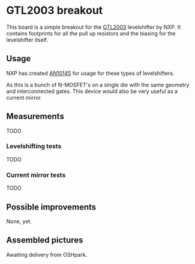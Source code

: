 # GTL2003 breakout #
This board is a simple breakout for the [GTL2003](http://www.nxp.com/products/interfaces/ic-bus-portfolio/ic-voltage-level-translators/8-bit-bidirectional-low-voltage-translator:GTL2003) levelshifter by NXP. It contains footprints for all the pull up resistors and the biasing for the levelshifter itself.
## Usage ##
NXP has created [AN10145](http://www.nxp.com/documents/application_note/AN10145.pdf) for usage for these types of levelshifters.

As this is a bunch of N-MOSFET's on a single die with the same geometry and interconnected gates. This device would also be very useful as a current mirror.

## Measurements ##
TODO
### Levelshifting tests ###
TODO
### Current mirror tests ###
TODO
## Possible improvements ##
None, yet.
## Assembled pictures ##
Awaiting delivery from OSHpark.



